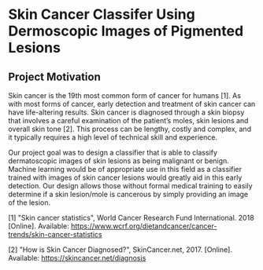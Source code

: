 # Skin Cancer Classifer Using Dermoscopic Images of Pigmented Lesions
## Project Motivation
Skin cancer is the 19th most common form of cancer for humans [1]. As with most forms of cancer, early detection and treatment of skin cancer can have life-altering results. Skin cancer is diagnosed through a skin biopsy that involves a careful examination of the patient’s moles, skin lesions and overall skin tone [2]. This process can be lengthy, costly and complex, and it typically requires a high level of technical skill and experience. 

Our project goal was to design  a classifier that is able to classify dermatoscopic images of skin lesions as being malignant or benign. Machine learning would be of appropriate use in this field as a classifier trained with images of skin cancer lesions would greatly aid in this early detection.  Our design allows those without formal medical training to easily determine if a skin lesion/mole is cancerous by simply providing an image of the lesion.

[1]	"Skin cancer statistics", World Cancer Research Fund International. 2018 [Online]. Available: https://www.wcrf.org/dietandcancer/cancer-trends/skin-cancer-statistics

[2]	"How is Skin Cancer Diagnosed?", SkinCancer.net, 2017. [Online]. Available: https://skincancer.net/diagnosis
